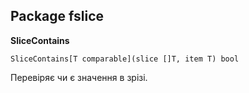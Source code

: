 ## Package fslice

__SliceContains__
```
SliceContains[T comparable](slice []T, item T) bool
```
Перевіряє чи є значення в зрізі.